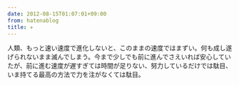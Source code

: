 ```yaml
---
date: 2012-08-15T01:07:01+09:00
from: hatenablog
title: ✈
---
```


<p>人類、もっと速い速度で進化しないと、このままの速度ではまずい。何も成し遂げられないまま滅んでしまう。今まで少しでも前に進んでさえいれば安心していたが、前に進む速度が遅すぎては時間が足りない、努力しているだけでは駄目、いま持てる最高の方法で力を注がなくては駄目。</p>

